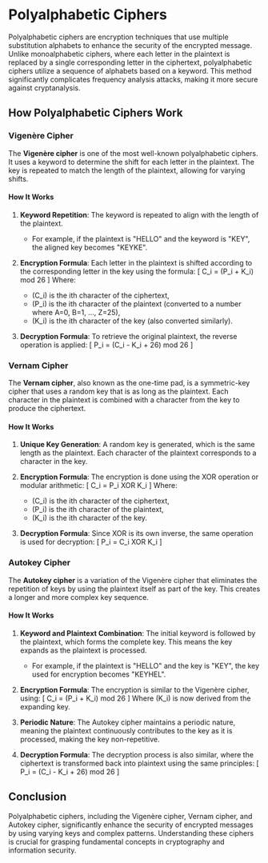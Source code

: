 # Polyalphabetic Ciphers

Polyalphabetic ciphers are encryption techniques that use multiple substitution alphabets to enhance the security of the encrypted message. Unlike monoalphabetic ciphers, where each letter in the plaintext is replaced by a single corresponding letter in the ciphertext, polyalphabetic ciphers utilize a sequence of alphabets based on a keyword. This method significantly complicates frequency analysis attacks, making it more secure against cryptanalysis.

## How Polyalphabetic Ciphers Work

### Vigenère Cipher

The **Vigenère cipher** is one of the most well-known polyalphabetic ciphers. It uses a keyword to determine the shift for each letter in the plaintext. The key is repeated to match the length of the plaintext, allowing for varying shifts.

#### How It Works
1. **Keyword Repetition**: The keyword is repeated to align with the length of the plaintext.
   - For example, if the plaintext is "HELLO" and the keyword is "KEY", the aligned key becomes "KEYKE".
   
2. **Encryption Formula**: Each letter in the plaintext is shifted according to the corresponding letter in the key using the formula:
   \[
   C_i = (P_i + K_i) mod 26
   \]
   Where:
   - \(C_i\) is the ith character of the ciphertext,
   - \(P_i\) is the ith character of the plaintext (converted to a number where A=0, B=1, ..., Z=25),
   - \(K_i\) is the ith character of the key (also converted similarly).

3. **Decryption Formula**: To retrieve the original plaintext, the reverse operation is applied:
   \[
   P_i = (C_i - K_i + 26) mod 26
   \]

### Vernam Cipher

The **Vernam cipher**, also known as the one-time pad, is a symmetric-key cipher that uses a random key that is as long as the plaintext. Each character in the plaintext is combined with a character from the key to produce the ciphertext.

#### How It Works
1. **Unique Key Generation**: A random key is generated, which is the same length as the plaintext. Each character of the plaintext corresponds to a character in the key.
   
2. **Encryption Formula**: The encryption is done using the XOR operation or modular arithmetic:
   \[
   C_i = P_i XOR K_i
   \]
   Where:
   - \(C_i\) is the ith character of the ciphertext,
   - \(P_i\) is the ith character of the plaintext,
   - \(K_i\) is the ith character of the key.

3. **Decryption Formula**: Since XOR is its own inverse, the same operation is used for decryption:
   \[
   P_i = C_i XOR K_i
   \]

### Autokey Cipher

The **Autokey cipher** is a variation of the Vigenère cipher that eliminates the repetition of keys by using the plaintext itself as part of the key. This creates a longer and more complex key sequence.

#### How It Works
1. **Keyword and Plaintext Combination**: The initial keyword is followed by the plaintext, which forms the complete key. This means the key expands as the plaintext is processed.
   - For example, if the plaintext is "HELLO" and the key is "KEY", the key used for encryption becomes "KEYHEL".

2. **Encryption Formula**: The encryption is similar to the Vigenère cipher, using:
   \[
   C_i = (P_i + K_i) mod 26
   \]
   Where \(K_i\) is now derived from the expanding key.

3. **Periodic Nature**: The Autokey cipher maintains a periodic nature, meaning the plaintext continuously contributes to the key as it is processed, making the key non-repetitive.

4. **Decryption Formula**: The decryption process is also similar, where the ciphertext is transformed back into plaintext using the same principles:
   \[
   P_i = (C_i - K_i + 26) mod 26
   \]

## Conclusion

Polyalphabetic ciphers, including the Vigenère cipher, Vernam cipher, and Autokey cipher, significantly enhance the security of encrypted messages by using varying keys and complex patterns. Understanding these ciphers is crucial for grasping fundamental concepts in cryptography and information security.
